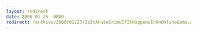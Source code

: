 ```yaml
---
layout: redirect
date: 2006-01-26 -0800
redirect: /archive/2006/01/27/IsItAHateCrimeIfItHappensInAnOnlineGame.aspx/
---
```

